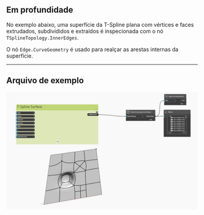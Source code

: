 ## Em profundidade
No exemplo abaixo, uma superfície da T-Spline plana com vértices e faces extrudados, subdivididos e extraídos é inspecionada com o nó `TSplineTopology.InnerEdges`.

O nó `Edge.CurveGeometry` é usado para realçar as arestas internas da superfície.

___
## Arquivo de exemplo

![TSplineTopology.InnerEdges](./Autodesk.DesignScript.Geometry.TSpline.TSplineTopology.InnerEdges_img.jpg)
